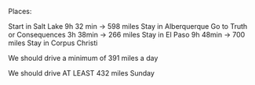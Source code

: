 
Places:

Start in Salt Lake
	9h 32 min -> 598 miles
Stay in Alberquerque
	Go to Truth or Consequences
	 3h 38min -> 266 miles
Stay in El Paso
	 9h 48min -> 700 miles
Stay in Corpus Christi

We should drive a minimum of 391 miles a day

We should drive AT LEAST 432 miles Sunday


